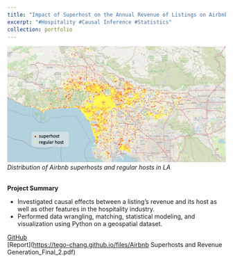 ```yaml
---
title: "Impact of Superhost on the Annual Revenue of Listings on Airbnb"
excerpt: "#Hospitality #Causal Inference #Statistics"
collection: portfolio
---
```


![Product Idea](/images/LA_map.png)
*Distribution of Airbnb superhosts and regular hosts in LA*<br/><br/>

**Project Summary**
* Investigated causal effects between a listing’s revenue and its host as well as other features in the hospitality industry.
* Performed data wrangling, matching, statistical modeling, and visualization using Python on a geospatial dataset.


[GitHub](https://github.com/Tego-Chang/A-Causal-Study-on-Airbnb-Impact-of-Superhosts-on-Revenue-of-Listings)<br/>
[Report](https://tego-chang.github.io/files/Airbnb Superhosts and Revenue Generation_Final_2.pdf)
